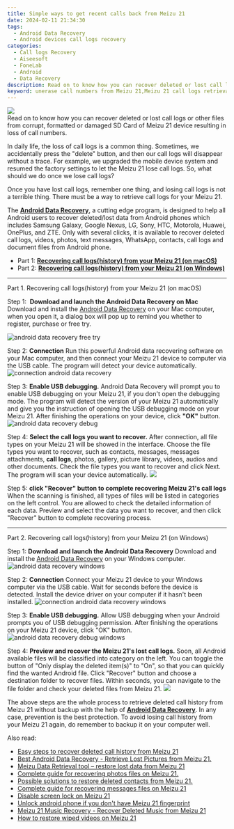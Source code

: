 ```yaml
---
title: Simple ways to get recent calls back from Meizu 21
date: 2024-02-11 21:34:30
tags: 
  - Android Data Recovery
  - Android devices call logs recovery
categories: 
  - Call logs Recovery
  - Aiseesoft
  - FoneLab
  - Android
  - Data Recovery
description: Read on to know how you can recover deleted or lost call logs or other files from corrupt, formatted or damaged SD Card of Meizu 21 device resulting in loss of call numbers.
keyword: unerase call numbers from Meizu 21,Meizu 21 call logs retrieval,save erased call logs on Meizu 21,retrieve wiped call logs Meizu 21,Regain missing call history on Meizu 21,recover lost recent calls from Meizu 21,Meizu 21 deleted call history,call history disappear Meizu 21,Meizu 21 call history disappeared,Meizu 21 call history recovery software,how to get the call history back on Meizu 21,restore call history when deleted in Meizu 21
---
```


<img src="https://img0mobiles.techidaily.com/images/best-assets/devices/meizu/meizu-21/5.jpg" class="atpl-imgstyle"  />

<div class="atpl-content atpl-for-fonelab-android recover-call-logs">

<div class="atpl-post-description-part-1">
Read on to know how you can recover deleted or lost call logs or other files from corrupt, formatted or damaged SD Card of Meizu 21 device resulting in loss of call numbers.
</div>



<div class="atpl-post-description-part-2">
<div class="tpl-content-sub-paragraph-normal">
  <p>
    In daily life, the loss of call logs is a common thing. Sometimes, we accidentally press the "delete" button, and then our call logs will disappear without a trace. For example, we upgraded the mobile device system and resumed the factory settings to let the Meizu 21 lose call logs. So, what should we do once we lose call logs?
  </p>
</div>
<div class="tpl-content-sub-paragraph-normal">
  <p>
    Once you have lost call logs, remember one thing, and losing call logs is not a terrible thing. There must be a way to retrieve call logs for your Meizu 21.
  </p>
</div>
</div>

<div class="atpl-post-description-part-3">
<div class="tpl-content-sub-paragraph-normal">
<p>
    The <a href="https://tools.techidaily.com/aiseesoft-android-data-recovery/" target="_blank" rel="noopener"><strong>Android Data Recovery</strong></a>, a cutting edge program, is designed to help all Android users to recover deleted/lost data from Android phones which includes Samsung Galaxy, Google Nexus, LG, Sony, HTC, Motorola, Huawei, OnePlus, and ZTE. Only with several clicks, it is available to recover deleted call logs, videos, photos, text messages, WhatsApp, contacts, call logs and document files from Android phone.
</p>
</div>
</div>

<ul>
  <li>Part 1: <strong><a href="#p1"> Recovering call logs(history) from your Meizu 21  (on macOS)</a></strong></li>
  <li>Part 2: <strong><a href="#p2"> Recovering call logs(history) from your Meizu 21  (on Windows)</a></strong></li>
</ul>


<!-- Part 1 -->
<a id="p1" name="p1" ></a><hr>

<div>
  <span class="atpl-step-part-style">Part 1. Recovering call logs(history) from your Meizu 21 (on macOS)</span>
</div>

<span class="atpl-stepstyle-a"><span>Step 1: </span></span> <strong>Download and launch the Android Data Recovery on Mac</strong>
Download and install the <a href="https://tools.techidaily.com/aiseesoft-android-data-recovery/" target="_blank" rel="noopener">Android Data Recovery</a> on your Mac computer, when you open it, a dialog box will pop up to remind you whether to register, purchase or free try.

<img src="https://tools.techidaily.com/images/apps/aiseesoft/android-data-recovery/mac-free-try.png" class="atpl-imgstyle" alt="android data recovery free try" />

<span class="atpl-stepstyle-a"><span>Step 2: </span></span> <strong>Connection</strong>
Run this powerful Android data recovering software on your Mac computer, and then connect your Meizu 21 device to computer via the USB cable. The program will detect your device automatically.
<img src="https://tools.techidaily.com/images/apps/aiseesoft/android-data-recovery/mac-connection-interface.jpg" class="atpl-imgstyle" alt="connection android data recovery" />

<span class="atpl-stepstyle-a"><span>Step 3: </span></span> <strong>Enable USB debugging.</strong>
Android Data Recovery will prompt you to enable USB debugging on your Meizu 21, if you don't open the debugging mode. The program will detect the version of your Meizu 21 automatically and give you the instruction of opening the USB debugging mode on your Meizu 21. After finishing the operations on your device, click <strong>"OK"</strong> button.
<img src="https://tools.techidaily.com/images/apps/aiseesoft/android-data-recovery/mac-android-usb-debug.jpg"  class="atpl-imgstyle" alt="android data recovery debug" />

<span class="atpl-stepstyle-a"><span>Step 4: </span></span> <strong>Select the call logs you want to recover.</strong>
After connection, all file types on your Meizu 21 will be showed in the interface. Choose the file types you want to recover, such as contacts, messages, messages attachments, <b>call logs</b>, photos, gallery, picture library, videos, audios and other documents. Check the file types you want to recover and click Next. The program will scan your device automatically.
<img src="https://tools.techidaily.com/images/apps/aiseesoft/android-data-recovery/mac-choose-type-call-logs.jpg" class="atpl-imgstyle"  />

<span class="atpl-stepstyle-a"><span>Step 5: </span></span> <strong>click "Recover" button to  complete recovering Meizu 21's call logs</strong>
When the scanning is finished, all types of files will be listed in categories on the left control. You are allowed to check the detailed information of each data. Preview and select the data you want to recover, and then click "Recover" button to complete recovering process.


<a id="p2" name="p2"></a><hr>

<!-- Part 2 -->
<div>
  <span class="atpl-step-part-style">Part 2. Recovering call logs(history) from your Meizu 21 (on Windows)</span>
</div>

<span class="atpl-stepstyle-a"><span>Step 1: </span></span> <strong>Download and launch the Android Data Recovery</strong>
Download and install the <a href="https://tools.techidaily.com/aiseesoft-android-data-recovery/" target="_blank" rel="noopener">Android Data Recovery</a> on your Windows computer.
<img src="https://tools.techidaily.com/images/apps/aiseesoft/android-data-recovery/win-start-interface.png"  class="atpl-imgstyle" alt="android data recovery windows" />

<span class="atpl-stepstyle-a"><span>Step 2: </span></span> <strong>Connection</strong>
Connect your Meizu 21 device to your Windows computer via the USB cable. Wait for seconds before the device is detected. Install the device driver on your computer if it hasn't been installed.
<img src="https://tools.techidaily.com/images/apps/aiseesoft/android-data-recovery/win-connection-interface.png" class="atpl-imgstyle" alt="connection android data recovery windows" />

<span class="atpl-stepstyle-a"><span>Step 3: </span></span> <strong>Enable USB debugging.</strong>
Allow USB debugging when your Android prompts you of USB debugging permission. After finishing the operations on your Meizu 21 device, click "OK" button.
<img src="https://tools.techidaily.com/images/apps/aiseesoft/android-data-recovery/win-android-usb-debug.png" class="atpl-imgstyle" alt="android data recovery debug windows" />

<span class="atpl-stepstyle-a"><span>Step 4: </span></span> <strong>Preview and recover the Meizu 21's lost call logs.</strong>
Soon, all Android available files will be classified into category on the left. You can toggle the button of "Only display the deleted item(s)" to "On", so that you can quickly find the wanted Android file. Click "Recover" button and choose a destination folder to recover files. Within seconds, you can navigate to the file folder and check your deleted files from Meizu 21.
<img src="https://tools.techidaily.com/images/apps/aiseesoft/android-data-recovery/win-recover-call-logs.png" class="atpl-imgstyle"  />

<div class="atpl-post-description-part-4">
<div class="tpl-content-sub-paragraph-normal">
    <p>
        The above steps are the whole process to retrieve deleted call history from Meizu 21 without backup with the help of <a href="https://tools.techidaily.com/aiseesoft-android-data-recovery/" target="_blank" rel="noopener"><strong>Android Data Recovery</strong></a>. In any case, prevention is the best protection. To avoid losing call history from your Meizu 21 again, do remember to backup it on your computer well.
    </p>
</div>
</div>

<ins class="adsbygoogle"
     style="display:block"
     data-ad-client="ca-pub-7571918770474297"
     data-ad-slot="8358498916"
     data-ad-format="auto"
     data-full-width-responsive="true"></ins>

<span class="atpl-alsoreadstyle">Also read:</span>
<div><ul>
<li><a href="/easy-steps-to-recover-deleted-call-history-from-meizu-21-by-fonelab-android-recover-call-logs/" target="_blank" rel="noopener"><u>Easy steps to recover deleted call history from Meizu 21</u></a></li>
<li><a href="/best-android-data-recovery-retrieve-lost-pictures-from-meizu-21-by-fonelab-android-recover-pictures/" target="_blank" rel="noopener"><u>Best Android Data Recovery - Retrieve Lost Pictures from Meizu 21.</u></a></li>
<li><a href="/meizu-data-retrieval-tool-restore-lost-data-from-meizu-21-by-fonelab-android-recover-data/" target="_blank" rel="noopener"><u>Meizu Data Retrieval tool – restore lost data from Meizu 21</u></a></li>
<li><a href="/complete-guide-for-recovering-photos-files-on-meizu-21-by-fonelab-android-recover-photos/" target="_blank" rel="noopener"><u>Complete guide for recovering photos files on Meizu 21.</u></a></li>
<li><a href="/possible-solutions-to-restore-deleted-contacts-from-meizu-21-by-fonelab-android-recover-contacts/" target="_blank" rel="noopener"><u>Possible solutions to restore deleted contacts from Meizu 21.</u></a></li>
<li><a href="/complete-guide-for-recovering-messages-files-on-meizu-21-by-fonelab-android-recover-messages/" target="_blank" rel="noopener"><u>Complete guide for recovering messages files on Meizu 21</u></a></li>
<li><a href="/disable-screen-lock-on-meizu-21-by-drfone-android-unlock-android-unlock/" target="_blank" rel="noopener"><u>Disable screen lock on Meizu 21</u></a></li>
<li><a href="/unlock-android-phone-if-you-don-t-have-meizu-21-fingerprint-by-drfone-android-unlock-android-unlock/" target="_blank" rel="noopener"><u>Unlock android phone if you don't have Meizu 21 fingerprint</u></a></li>
<li><a href="/meizu-21-music-recovery-recover-deleted-music-from-meizu-21-by-fonelab-android-recover-music/" target="_blank" rel="noopener"><u>Meizu 21 Music Recovery - Recover Deleted Music from Meizu 21</u></a></li>
<li><a href="/how-to-restore-wiped-videos-on-meizu-21-by-fonelab-android-recover-video/" target="_blank" rel="noopener"><u>How to restore wiped videos on Meizu 21</u></a></li>
</ul></div>

</div>
